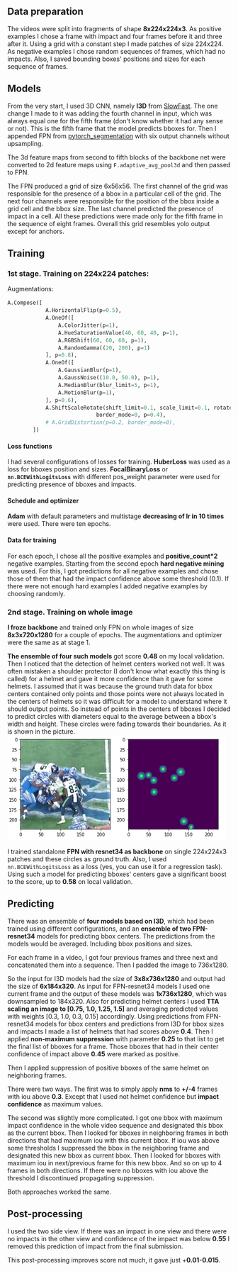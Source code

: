 ## Data preparation
The videos were split into fragments of shape **8х224х224х3**. As positive examples I chose a frame with impact and four frames before it and three after it. Using a grid with a constant step I made patches of size 224x224. As negative examples I chose random sequences of frames, which had no impacts. Also, I saved bounding boxes' positions and sizes for each sequence of frames.

## Models
From the very start, I used 3D CNN, namely **I3D** from [SlowFast](https://github.com/facebookresearch/SlowFast). The one change I made to it was adding the fourth channel in input, which was always equal one for the fifth frame (don't know whether it had any sense or not). This is the fifth frame that the model predicts bboxes for. Then I appended FPN from [pytorch_segmentation](https://github.com/qubvel/segmentation_models.pytorch) with six output channels without upsampling.

The 3d feature maps from second to fifth blocks of the backbone net were converted to 2d feature maps using `F.adaptive_avg_pool3d` and then passed to FPN. 

The FPN produced a grid of size 6x56x56. The first channel of the grid was responsible for the presence of a bbox in a particular cell of the grid. The next four channels were responsible for the position of the bbox inside a grid cell and the bbox size. The last channel predicted the presence of impact in a cell. All these predictions were made only for the fifth frame in the sequence of eight frames. Overall this grid resembles yolo output except for anchors.

## Training
### 1st stage. Training on 224x224 patches:
Augmentations:
```python
A.Compose([
            A.HorizontalFlip(p=0.5),
            A.OneOf([
                A.ColorJitter(p=1),
                A.HueSaturationValue(40, 60, 40, p=1),
                A.RGBShift(60, 60, 60, p=1),
                A.RandomGamma((20, 200), p=1)
            ], p=0.8),
            A.OneOf([
                A.GaussianBlur(p=1),
                A.GaussNoise((10.0, 50.0), p=1),
                A.MedianBlur(blur_limit=5, p=1),
                A.MotionBlur(p=1),
            ], p=0.6),
            A.ShiftScaleRotate(shift_limit=0.1, scale_limit=0.1, rotate_limit=0,
                            border_mode=0, p=0.4),
            # A.GridDistortion(p=0.2, border_mode=0),
        ])
```
#### Loss functions
I had several configurations of losses for training.
**HuberLoss** was used as a loss for bboxes position and sizes. **FocalBinaryLoss** or **`nn.BCEWithLogitsLoss`** with different pos_weight parameter were used for predicting presence of bboxes and impacts.

#### Schedule and optimizer
**Adam** with default parameters and multistage **decreasing of lr in 10 times** were used. There were ten epochs.
#### Data for training
For each epoch, I chose all the positive examples and **positive_count*2** negative examples. Starting from the second epoch **hard negative mining** was used. For this, I got predictions for all negative examples and chose those of them that had the impact confidence above some threshold (0.1). If there were not enough hard examples I added negative examples by choosing randomly.

### 2nd stage. Training on whole image
**I froze backbone** and trained only FPN on whole images of size **8x3x720x1280** for a couple of epochs. The augmentations and optimizer were the same as at stage 1.

**The ensemble of four such models** got score **0.48** on my local validation.
Then I noticed that the detection of helmet centers worked not well. It was often mistaken a shoulder protector (I don't know what exactly this thing is called) for a helmet and gave it more confidence than it gave for some helmets.
I assumed that it was because the ground truth data for bbox centers contained only points and those points were not always located in the centers of helmets so it was difficult for a model to understand where it should output points. So instead of points in the centers of bboxes I decided to predict circles with diameters equal to the average between a bbox's width and height. These circles were fading towards their boundaries. As it is shown in the picture.
![Helmets' circles](./assets/helmet_circles.png)

I trained standalone **FPN with resnet34 as backbone** on single 224x224x3 patches and these circles as ground truth. Also, I used `nn.BCEWithLogitsLoss` as a loss (yes, you can use it for a regression task). Using such a model for predicting bboxes' centers gave a significant boost to the score, up to **0.58** on local validation.

## Predicting
There was an ensemble of **four models based on I3D**, which had been trained using different configurations, and an **ensemble of two FPN-resnet34** models for predicting bbox centers. The predictions from the models would be averaged. Including bbox positions and sizes.

For each frame in a video, I got four previous frames and three next and concatenated them into a sequence. Then I padded the image to 736x1280.  

So the input for I3D models had the size of **3x8x736x1280** and output had the size of **6x184x320**. As input for FPN-resnet34 models I used one current frame and the output of these models was **1х736х1280**, which was downsampled to 184x320. Also for predicting helmet centers I used **TTA** **scaling an image to \[0.75, 1.0, 1.25, 1.5\]** and averaging predicted values with weights \[0.3, 1.0, 0.3, 0.15\] accordingly.
Using predictions from FPN-resnet34 models for bbox centers and predictions from I3D for bbox sizes and impacts I made a list of helmets that had scores above **0.4**. Then I applied **non-maximum suppression** with parameter **0.25** to that list to get the final list of bboxes for a frame. Those bboxes that had in their center confidence of impact above **0.45** were marked as positive.

Then I applied suppression of positive bboxes of the same helmet on neighboring frames.

There were two ways. The first was to simply apply **nms** to **+/-4** frames with iou above **0.3**. Except that I used not helmet confidence but **impact confidence** as maximum values.

The second was slightly more complicated. I got one bbox with maximum impact confidence in the whole video sequence and designated this bbox as the current bbox. Then I looked for bboxes in neighboring frames in both directions that had maximum iou with this current bbox. If iou was above some thresholds I suppressed the bbox in the neighboring frame and designated this new bbox as current bbox. Then I looked for bboxes with maximum iou in next/previous frame for this new bbox. And so on up to 4 frames in both directions. If there were no bboxes with iou above the threshold I discontinued propagating suppression.

Both approaches worked the same.

## Post-processing
I used the two side view. If there was an impact in one view and there were no impacts in the other view and confidence of the impact was below **0.55** I removed this prediction of impact from the final submission.

This post-processing improves score not much, it gave just +**0.01-0.015**.
